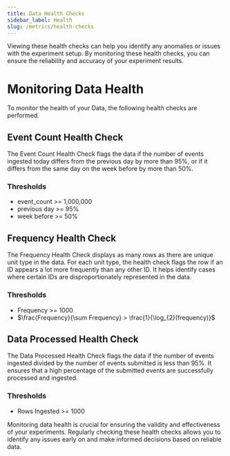 ```yaml
---
title: Data Health Checks
sidebar_label: Health
slug: /metrics/health-checks
---
```


Viewing these health checks can help you identify any anomalies or issues with the experiment setup. By monitoring these health checks, you can ensure the reliability and accuracy of your experiment results.

# Monitoring Data Health

To monitor the health of your Data, the following health checks are performed.

## Event Count Health Check

The Event Count Health Check flags the data if the number of events ingested today differs from the previous day by more than 95%, or if it differs from the same day on the week before by more than 50%.

### Thresholds

- event_count >= 1,000,000
- previous day >= 95%
- week before >= 50%

## Frequency Health Check

The Frequency Health Check displays as many rows as there are unique unit type in the data. For each unit type, the health check flags the row if an ID appears a lot more frequently than any other ID. It helps identify cases where certain IDs are disproportionately represented in the data.

### Thresholds

- Frequency >= 1000
- $\frac{Frequency}{\sum Frequency} > \frac{1}{\log_{2}(frequency)}$

## Data Processed Health Check

The Data Processed Health Check flags the data if the number of events ingested divided by the number of events submitted is less than 95%. It ensures that a high percentage of the submitted events are successfully processed and ingested.

### Thresholds

- Rows Ingested >= 1000

Monitoring data health is crucial for ensuring the validity and effectiveness of your experiments. Regularly checking these health checks allows you to identify any issues early on and make informed decisions based on reliable data.
